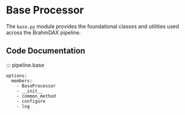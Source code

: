 # Base Processor

The `base.py` module provides the foundational classes and utilities used across the BrahmDAX pipeline.

## Code Documentation

::: pipeline.base

    options:
      members:
        - BaseProcessor
        - __init__
        - common_method
        - configure
        - log
